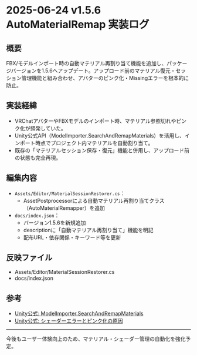 # 2025-06-24 v1.5.6 AutoMaterialRemap 実装ログ

## 概要
FBX/モデルインポート時の自動マテリアル再割り当て機能を追加し、パッケージバージョンを1.5.6へアップデート。アップロード前のマテリアル復元・セッション管理機能と組み合わせ、アバターのピンク化・Missingエラーを根本的に防止。

## 実装経緯
- VRChatアバターやFBXモデルのインポート時、マテリアル参照切れやピンク化が頻発していた。
- Unity公式API（ModelImporter.SearchAndRemapMaterials）を活用し、インポート時点でプロジェクト内マテリアルを自動割り当て。
- 既存の「マテリアルセッション保存・復元」機能と併用し、アップロード前の状態も完全再現。

## 編集内容
- `Assets/Editor/MaterialSessionRestorer.cs`：
  - AssetPostprocessorによる自動マテリアル再割り当てクラス（AutoMaterialRemapper）を追加
- `docs/index.json`：
  - バージョン1.5.6を新規追加
  - descriptionに「自動マテリアル再割り当て」機能を明記
  - 配布URL・依存関係・キーワード等を更新

## 反映ファイル
- Assets/Editor/MaterialSessionRestorer.cs
- docs/index.json

## 参考
- [Unity公式: ModelImporter.SearchAndRemapMaterials](https://docs.unity3d.com/ScriptReference/ModelImporter.SearchAndRemapMaterials.html)
- [Unity公式: シェーダーエラーとピンク化の原因](https://docs.unity3d.com/Manual/shader-error.html)

---
今後もユーザー体験向上のため、マテリアル・シェーダー管理の自動化を強化予定。 
